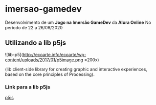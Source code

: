 # imersao-gamedev

Desenvolvimento de um **Jogo na Imersão GameDev** da **Alura Online**
No período de 22 a 26/06/2020

## Utilizando a lib p5js

![lib-p5](http://ecoarte.info/ecoarte/wp-content/uploads/2017/01/p5image.png =200x)

(lib client-side library for creating graphic and interactive experiences, based on the core principles of Processing).

### Link para a lib p5js
[p5js](https://p5js.org>)

